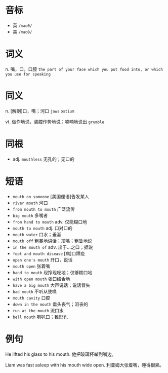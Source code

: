 # 音标

- 英 `/maʊθ/`
- 美 `/maʊθ/`

# 词义

n. 嘴，口，口腔
`the part of your face which you put food into, or which you use for speaking`

# 同义

n. [解剖]口，嘴；河口
`jaws` `ostium`

vt. 做作地说，装腔作势地说；喃喃地说出
`grumble`

# 同根

- adj. `mouthless` 无孔的；无口的

# 短语

- `mouth on someone` [美国俚语]告发某人
- `river mouth` 河口
- `from mouth to mouth` 广泛流传
- `big mouth` 多嘴者
- `from hand to mouth` adv. 仅能糊口地
- `mouth to mouth` adj. 口对口的
- `mouth water` 口水；垂涎
- `mouth off` 粗暴地讲话；顶嘴；粗鲁地说
- `in the mouth of` adv. 出于…之口；据说
- `foot and mouth disease` [病]口蹄疫
- `open one's mouth` 开口，说话
- `mouth open` 张着嘴
- `hand to mouth` 现挣现吃地；仅够糊口地
- `with open mouth` 张口结舌地
- `have a big mouth` 大声说话；说话冒失
- `bad mouth` 不听从使唤
- `mouth cavity` 口腔
- `down in the mouth` 垂头丧气；沮丧的
- `run at the mouth` 流口水
- `bell mouth` 喇叭口；锥形孔

# 例句

He lifted his glass to his mouth.
他把玻璃杯举到嘴边。

Liam was fast asleep with his mouth wide open.
利亚姆大张着嘴，睡得很熟。


